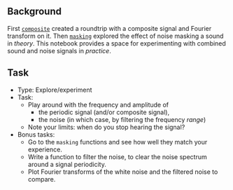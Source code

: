 ## Background

First [`composite`](https://github.com/MarkGotham/Data_Compression/blob/main/composite.ipynb)
created a roundtrip with a composite signal and Fourier transform on it.
Then [`masking`](https://github.com/MarkGotham/Data_Compression/blob/main/masking.ipynb)
explored the effect of noise masking a sound in _theory_.
This notebook provides a space for experimenting with combined sound and noise signals in _practice_.


## Task

- Type: Explore/experiment
- Task:
  - Play around with the frequency and amplitude of
    - the periodic signal (and/or composite signal),
    - the noise (in which case, by filtering the frequency _range_)
  - Note your limits: when do you stop hearing the signal?
- Bonus tasks:
  - Go to the `masking` functions and see how well they match your experience.
  - Write a function to filter the noise, to clear the noise spectrum around a signal periodicity. 
  - Plot Fourier transforms of the white noise and the filtered noise to compare.
